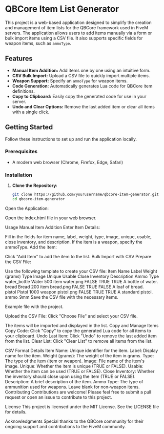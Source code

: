 # QBCore Item List Generator

This project is a web-based application designed to simplify the creation and management of item lists for the QBCore framework used in FiveM servers. The application allows users to add items manually via a form or bulk import items using a CSV file. It also supports specific fields for weapon items, such as `ammoType`.

## Features

- **Manual Item Addition:** Add items one by one using an intuitive form.
- **CSV Bulk Import:** Upload a CSV file to quickly import multiple items.
- **Weapon Support:** Specify an `ammoType` for weapon items.
- **Code Generation:** Automatically generates Lua code for QBCore item definitions.
- **Copy to Clipboard:** Easily copy the generated code for use in your server.
- **Undo and Clear Options:** Remove the last added item or clear all items with a single click.

## Getting Started

Follow these instructions to set up and run the application locally.

### Prerequisites

- A modern web browser (Chrome, Firefox, Edge, Safari)

### Installation

1. **Clone the Repository:**

   ```bash
   git clone https://github.com/yourusername/qbcore-item-generator.git
   cd qbcore-item-generator
Open the Application:

Open the index.html file in your web browser.

Usage
Manual Item Addition
Enter Item Details:

Fill in the fields for item name, label, weight, type, image, unique, usable, close inventory, and description.
If the item is a weapon, specify the ammoType.
Add the Item:

Click "Add Item" to add the item to the list.
Bulk Import with CSV
Prepare the CSV File:

Use the following template to create your CSV file:
Item Name	Label	Weight (grams)	Type	Image	Unique	Usable	Close Inventory	Description	Ammo Type
water_bottle	Water	500	item	water.png	FALSE	TRUE	TRUE	A bottle of water.	
bread	Bread	200	item	bread.png	FALSE	TRUE	FALSE	A loaf of bread.	
pistol	Pistol	1000	weapon	pistol.png	FALSE	TRUE	TRUE	A standard pistol.	ammo_9mm
Save the CSV file with the necessary items.

Example file with the project.

Upload the CSV File:
Click "Choose File" and select your CSV file.

The items will be imported and displayed in the list.
Copy and Manage Items
Copy Code: Click "Copy" to copy the generated Lua code for all items to your clipboard.
Undo Last Item: Click "Undo" to remove the last added item from the list.
Clear List: Click "Clear List" to remove all items from the list.


CSV Format Details
Item Name: Unique identifier for the item.
Label: Display name for the item.
Weight (grams): The weight of the item in grams.
Type: The type of the item (item or weapon).
Image: File name of the item's image.
Unique: Whether the item is unique (TRUE or FALSE).
Usable: Whether the item can be used (TRUE or FALSE).
Close Inventory: Whether the inventory should close upon using the item (TRUE or FALSE).
Description: A brief description of the item.
Ammo Type: The type of ammunition used for weapons. Leave blank for non-weapon items.
Contributing
Contributions are welcome! Please feel free to submit a pull request or open an issue to contribute to this project.

License
This project is licensed under the MIT License. See the LICENSE file for details.

Acknowledgments
Special thanks to the QBCore community for their ongoing support and contributions to the FiveM community.
